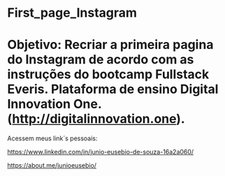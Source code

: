# First_page_Instagram</n>

# Objetivo: Recriar a primeira pagina do Instagram de acordo com as instruções do bootcamp Fullstack Everis. Plataforma de ensino Digital Innovation One. (http://digitalinnovation.one). </n>

Acessem meus link´s pessoais:</n>

https://www.linkedin.com/in/junio-eusebio-de-souza-16a2a060/</n>

https://about.me/junioeusebio/
